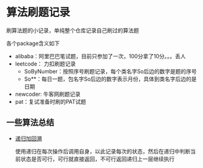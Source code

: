 # 算法刷题记录

刷算法题的小记录，单纯整个仓库记录自己刷过的算法题

各个package含义如下
+ alibaba：阿里巴巴笔试题，目前只参加了一次，100分拿了10分。。。丢人
+ leetcode： 力扣刷题记录
  - SoByNumber：按照序号刷题记录，每个类名字So后边的数字是题的序号
  - So**：每日一题，包名字So后边的数字表示月份，具体到类名字后边的是日期
+ newcoder: 牛客网刷题记录
+ pat：复试准备时刷的PAT试题

## 一些算法总结
- [递归加回溯](./src/leetcode/So05/So0508.java)
  
  使用递归在每次操作后调用自身，以此记录每次的状态，然后在递归中判断当前状态是否可行，可行就直接返回，不可行返回递归上一层继续执行

